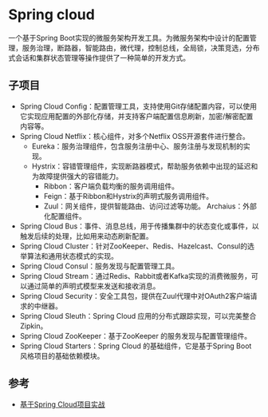 # Spring cloud

一个基于Spring Boot实现的微服务架构开发工具。为微服务架构中设计的配置管理，服务治理，断路器，智能路由，微代理，控制总线，全局锁，决策竞选，分布式会话和集群状态管理等操作提供了一种简单的开发方式。

## 子项目

* Spring Cloud Config：配置管理工具，支持使用Git存储配置内容，可以使用它实现应用配置的外部化存储，并支持客户端配置信息刷新，加密/解密配置内容等。
* Spring Cloud Netflix：核心组件，对多个Netflix OSS开源套件进行整合。
  - Eureka：服务治理组件，包含服务注册中心、服务注册与发现机制的实现。
  - Hystrix：容错管理组件，实现断路器模式，帮助服务依赖中出现的延迟和为故障提供强大的容错能力。
    - Ribbon：客户端负载均衡的服务调用组件。
    - Feign：基于Ribbon和Hystrix的声明式服务调用组件。
    - Zuul：网关组件，提供智能路由、访问过滤等功能。
      Archaius：外部化配置组件。
* Spring Cloud Bus：事件、消息总线，用于传播集群中的状态变化或事件，以触发后续的处理，比如用来动态刷新配置。
* Spring Cloud Cluster：针对ZooKeeper、Redis、Hazelcast、Consul的选举算法和通用状态模式的实现。
* Spring Cloud Consul：服务发现与配置管理工具。
* Spring Cloud Stream：通过Redis、Rabbit或者Kafka实现的消费微服务，可以通过简单的声明式模型来发送和接收消息。
* Spring Cloud Security：安全工具包，提供在Zuul代理中对OAuth2客户端请求的中继器。
* Spring Cloud Sleuth：Spring Cloud 应用的分布式跟踪实现，可以完美整合 Zipkin。
* Spring Cloud ZooKeeper：基于ZooKeeper 的服务发现与配置管理组件。
* Spring Cloud Starters：Spring Cloud 的基础组件，它是基于Spring Boot 风格项目的基础依赖模块。

## 参考

* [基于Spring Cloud项目实战](https://mp.weixin.qq.com/s/59LcJfOUXOjfUPzVyMvsvg)
